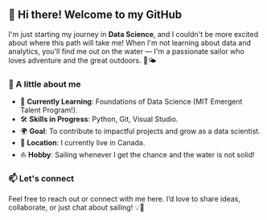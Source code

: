 ## 👋 Hi there! Welcome to my GitHub

I'm just starting my journey in **Data Science**,
and I couldn't be more excited about where this path will take me!
When I'm not learning about data and analytics, you'll find me out on the water
— I'm a passionate sailor who loves adventure and the great outdoors. 🌊🌤️

### 🌟 A little about me

- 🌱 **Currently Learning**: Foundations of Data Science
(MIT Emergent Talent Program!).
- 🛠️ **Skills in Progress**: Python, Git, Visual Studio.
- 🌍 **Goal**: To contribute to impactful projects and grow
as a data scientist.
- 🏡 **Location**: I currently live in Canada.
- ⛵ **Hobby**: Sailing whenever I get the chance and the water is not solid!

### 📫 Let's connect

Feel free to reach out or connect with me here.
I’d love to share ideas, collaborate, or just chat about sailing! 💡💬
